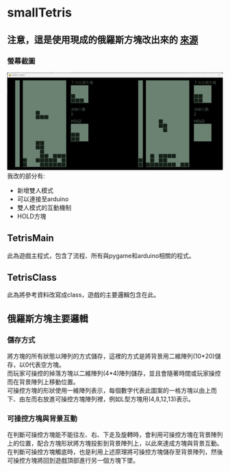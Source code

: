 # smallTetris
## 注意，這是使用現成的俄羅斯方塊改出來的 [來源](https://vocus.cc/article/627f79b3fd8978000128e797)  
### 螢幕截圖
![image](https://github.com/PaidaAn/smallTetris/blob/main/images/screenshot.png)
我改的部分有:  
+ 新增雙人模式
+ 可以連接至arduino
+ 雙人模式的互動機制
+ HOLD方塊
## TetrisMain
此為遊戲主程式，包含了流程、所有與pygame和arduino相關的程式。
## TetrisClass
此為將參考資料改寫成class，遊戲的主要邏輯包含在此。
## 俄羅斯方塊主要邏輯
### 儲存方式
將方塊的所有狀態以陣列的方式儲存，這裡的方式是將背景用二維陣列(10\*20)儲存，以0代表空方塊。  
而玩家可操控的掉落方塊以二維陣列(4\*4)陣列儲存，並且會隨著時間或玩家操控而在背景陣列上移動位置。  
可操控方塊的形狀使用一維陣列表示，每個數字代表此圖案的一格方塊以由上而下、由左而右放進可操控方塊陣列裡，例如L型方塊用(4,8,12,13)表示。
### 可操控方塊與背景互動
在判斷可操控方塊能不能往左、右、下走及旋轉時，會利用可操控方塊在背景陣列上的位置，配合方塊形狀將方塊投影到背景陣列上，以此來達成方塊與背景互動。  
在判斷可操控方塊觸底時，也是利用上述原理將可操控方塊儲存至背景陣列，然後可操控方塊將回到遊戲頂部進行另一個方塊下墜。
